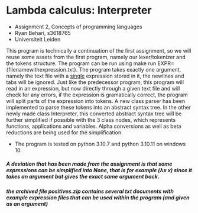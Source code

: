 # Lambda calculus: Interpreter
- Assignment 2, Concepts of programming languages
- Ryan Behari, s3618765
- Universiteit Leiden

This program is technically a continuation of the first assignment, so we will reuse some assets from the first program, namely our lexer/tokenizer and the tokens structure. The program can be run using make run EXPR={filenamewithexpression.txt}. The program takes exactly one argument, namely the text file with a <u>single</u> expression stored in it, the newlines and tabs will be ignored. Just like the predecessor program, this program will read in an expression, but now directly through a given text file and will check for any errors, if the expression is gramatically correct, the program will split parts of the expression into tokens. A new class parser has been implemented to parse these tokens into an abstract syntax tree. In the other newly made class Interpreter, this converted abstract syntax tree will be further simplified if possible with the 3 class nodes, which represents functions, applications and variables. Alpha conversions as well as beta reductions are being used for the simplification. 

- The program is tested on python 3.10.7 and python 3.10.11 on windows 10.

##### A deviation that has been made from the assignment is that some expressions can be simplified into None, that is for example (λx x) since it takes an argument but gives the exact same argument back.

##### the archived file positives.zip contains several txt documents with example expression files that can be used within the program (and given as an argument)
